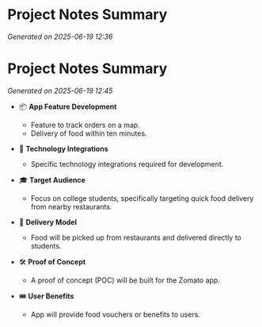 # Project Notes Summary

*Generated on 2025-06-19 12:36*

# Project Notes Summary

*Generated on 2025-06-19 12:45*

- 📦 **App Feature Development**
  - Feature to track orders on a map.
  - Delivery of food within ten minutes.

- 🔗 **Technology Integrations**
  - Specific technology integrations required for development.

- 🎓 **Target Audience**
  - Focus on college students, specifically targeting quick food delivery from nearby restaurants.

- 🍔 **Delivery Model**
  - Food will be picked up from restaurants and delivered directly to students.

- 🛠️ **Proof of Concept**
  - A proof of concept (POC) will be built for the Zomato app. 

- 🎟️ **User Benefits**
  - App will provide food vouchers or benefits to users.